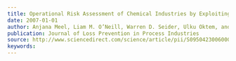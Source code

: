 ```yaml
---
title: Operational Risk Assessment of Chemical Industries by Exploiting Accident Databases
date: 2007-01-01
author: Anjana Meel, Liam M. O’Neill, Warren D. Seider, Ulku Oktem, and Nir Keren
publication: Journal of Loss Prevention in Process Industries
source: http://www.sciencedirect.com/science/article/pii/S0950423006000714
keywords:
---
```




